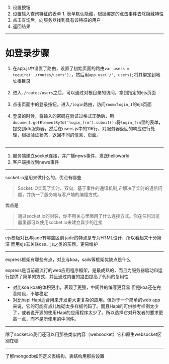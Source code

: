 

1. 设置按钮
  1. 设置输入查询特征的表单
    1. 表单默认隐藏，根据绑定的点击事件去除隐藏特性
  2. 点击查询后，向服务器找到具有该特征的用户
  3. 返回结果


***
# 如登录步骤
  1. 在app.js中设置了路由，设置了初始页面的路由``var users = require('./routes/users');``，然后用``app.use('/', users);``将其绑定到地址根目录<br><br>
  2. 进入``./routes/users``之后，可以通过对根目录的访问，拿到指定的ejs页面<br><br>
  3. 点击页面中的登录按钮，进入``/login``路由，访问``room/login_1``的ejs页面<br><br>
  4. 登录的时候，将输入的密码在验证过格式正确后，用``document.getElementById('login_frm').submit();``将``login_frm``里的表单，提交到db服务器，然后在users.js中的116行，对服务器返回的响应进行处理，根据验证状态，返回不同的信息、页面。<br><br>


***



1. 服务端建立socket连接，并广播news事件，发送helloworld
2. 客户端接收到news事件


***
socket.io是用来做什么的，优点有哪些
>Socket.IO实现了实时、双向、基于事件的通讯机制,它解决了实时的通信问题，并统一了服务端与客户端的编程方式。

优点是
>通过socket.io的封装，你不用关心里面用了什么连接方式。你在任何浏览器里都可以使用socket.io来建立异步的连接

***
ejs模板对比与jade有哪些区别
jade的特点是专为HTML设计，所以看起来十分简洁
而用ejs去关联css、js之类的东西，更易维护

***
express框架有哪些有点，对比与koa，sails等框架优缺点是什么

express是当前最流行的web应用程序框架，是最成熟的，而且为服务器启动和运行提供了简单的方式，并且通过内置的路由提高了代码的复用性
* 对比koa
  koa的体积更小，表现了更强，中间件的编写更容易
  但是koa还在完善阶段，不够稳定
* 对比hapi
  Hapi适合用来开发更大更复杂的应用。但对于一个简单的web app来说，它的可能有点儿堆砌太多样板代码了。而且Hapi的可供参考样例太少了，或者说开源的使用Hapi的应用程序太少了。所以选择它对开发者的要求更高一点，而不是所使用的中间件。



***
除了socket.io我们还可以用那些类似内容（websocket）它和原生websocket区别在哪

***
了解mongodb如何定义表结构，表结构用那些设置
